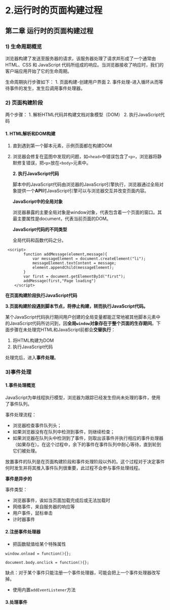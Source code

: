 # 2.运行时的页面构建过程

## 第二章 运行时的页面构建过程

### 1\) 生命周期概览

浏览器构建了发送至服务器的请求，该服务器处理了请求并形成了一个通常由 HTML、CSS 和 JavaScript 代码所组成的响应。当浏览器接收了响应时，我们的客户端应用开始了它的生命周期。

生命周期执行步骤如下： 1. 页面构建-创建用户界面 2. 事件处理-进入循环从而等待事件的发生，发生后调用事件处理器。

### 2\) 页面构建阶段

两个步骤： 1. 解析HTML代码并构建文档对象模型（DOM） 2. 执行JavaScript代码

#### 1. HTML解析和DOM构建

1. 直到遇到第一个脚本元素，示例页面都在构建DOM
2. 浏览器会修复在蓝图中发现的问题，如`<head>`中错误包含了`<p>`，浏览器将静默修复错误，把`<p>`放在`<body>`元素中。

   **2. 执行JavaScript代码**

   脚本中的JavaScript代码由浏览器的JavaScript引擎执行，浏览器通过全局对象提供一个**API**时JavaScript引擎可以与浏览器交互并改变页面内容。

   **JavaScript中的全局对象**

   浏览器暴露的主要全局对象是window对象，代表包含着一个页面的窗口。其最主要属性是document，代表当前页面的DOM。

   **JavaScript代码的不同类型**

   全局代码和函数代码之分。

```markup
 <script>
        function addMessage(element,message){
            var messageElement = document.createElement("li");
            messageElement.textContent = message;
            element.appendChild(messageElement);
        }
        var first = document.getElementById("first");
        addMessage(first,"Page loading")
    </script>
```

**在页面构建阶段执行JavaScript代码**

**3.页面构建阶段遇到脚本节点，将停止构建，转而执行JavaScript代码。**

某个JavaScript代码执行期间用户创建的全局变量都能正常地被其他脚本元素中的JavaScript代码所访问到，因**全局`window`对象存在于整个页面的生存期间**。下面步骤在未处理完HTML和JavaScript前都会**交替执行**：

1. 将HTML构建为DOM
2. 执行JavaScript代码

处理完后，进入**事件处理**。

### 3\)事件处理

#### 1.事件处理概览

JavaScript为单线程执行模型，浏览器为跟踪已经发生但尚未处理的事件，使用了事件队列。

事件处理流程：

* 浏览器检查事件队列头；
* 如果浏览器没有在队列中检测到事件，则继续检查；
* 如果浏览器在队列头中检测到了事件，则取出该事件并执行相应的事件处理器 （如果存在）。在这个过程中，余下的事件在事件队列中耐心等待，直到轮到它们被处理。

放置事件的队列是在页面构建阶段和事件处理阶段以外的。这个过程对于决定事件何时发生并将其推入事件队列很重要，此过程不会参与事件处理线程。

**事件是异步的**

事件类型：

* 浏览器事件，诶如当页面加载完成后或无法加载时
* 网络事件，来自服务器的响应等
* 用户事件，鼠标单击
* 计时器事件

#### 2.注册事件处理器

* 把函数赋值给某个特殊属性

`window.onload = function(){};`

`document.body.onclick = function(){};`

缺点：对于某个事件只能注册一个事件处理器，可能会把上一个事件处理器改写掉。

* 使用内置`addEventListener`方法

#### 3.处理事件

